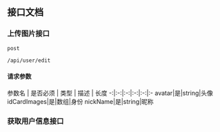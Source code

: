 ## 接口文档

### 上传图片接口

`post` 

`/api/user/edit`

#### 请求参数


 参数名 | 是否必须 | 类型 | 描述 | 长度 
-:|:-:|:-:|:-:|:-:|:-
avatar|是|string|头像
idCardImages|是|数组|身份
nickName|是|string|昵称


### 获取用户信息接口